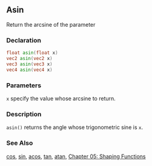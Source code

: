 ## Asin
Return the arcsine of the parameter

### Declaration
```glsl
float asin(float x)  
vec2 asin(vec2 x)  
vec3 asin(vec3 x)  
vec4 asin(vec4 x)
```

### Parameters
```x``` specify the value whose arcsine to return.

### Description
```asin()``` returns the angle whose trigonometric sine is ```x```.

<div class="simpleFunction" data="y = asin(x); "></div>

### See Also
[cos](index.html#cos.md), [sin](index.html#sin.md), [acos](index.html#acos.md), [tan](index.html#tan.md), [atan](index.html#atan.md), [Chapter 05: Shaping Functions](../05/)